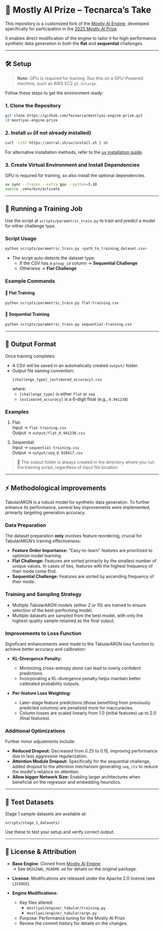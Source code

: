 # 💎 Mostly AI Prize – Tecnarca’s Take

This repository is a customized fork of the [Mostly AI Engine](https://github.com/mostly-ai/mostlyai-engine), developed specifically for participation in the [2025 Mostly AI Prize](https://www.mostlyaiprize.com/).

It enables direct modification of the engine to tailor it for high-performance synthetic data generation in both the **flat** and **sequential** challenges.

---

## 🛠️ Setup

> **Note:** GPU is required for training. Run this on a GPU-Powered machine, such as AWS EC2 `g5.2xlarge`.


Follow these steps to get the environment ready:

### 1. Clone the Repository
```bash
git clone https://github.com/Tecnarca/mostlyai-engine-prize.git
cd mostlyai-engine-prize
```

### 2. Install `uv` (if not already installed)
```bash
curl -LsSf https://astral.sh/uv/install.sh | sh
```
For alternative installation methods, refer to the [uv installation guide](https://docs.astral.sh/uv/getting-started/installation/).

### 3. Create Virtual Environment and Install Dependencies
GPU is required for training, so also install the optional dependencies.
```bash
uv sync --frozen --extra gpu --python=3.10
source .venv/bin/activate
```

---

## 🚀 Running a Training Job

Use the script at `scripts/parametric_train.py` to train and predict a model for either challenge type.

### Script Usage
```bash
python scripts/parametric_train.py <path_to_training_dataset.csv>
```

- The script auto-detects the dataset type:
  - If the CSV has a `group_id` column → **Sequential Challenge**
  - Otherwise → **Flat Challenge**

### Example Commands
#### 🔹 Flat Training
```bash
python scripts/parametric_train.py flat-training.csv
```
#### 🔹 Sequential Training
```bash
python scripts/parametric_train.py sequential-training.csv
```

---

## 📂 Output Format

Once training completes:

- A CSV will be saved in an automatically created `output/` folder.
- Output file naming convention:  
  ```
  [challenge_type]_[estimated_accuracy].csv
  ```
  where:
  - `[challenge_type]` is either `flat` or `seq`
  - `[estimated_accuracy]` is a 6-digit float (e.g., `0.941238`)

### Examples
1. Flat:  
   Input → `flat-training.csv`  
   Output → `output/flat_0.941238.csv`

2. Sequential:  
   Input → `sequential-training.csv`  
   Output → `output/seq_0.928417.csv`

> 📌 The output folder is always created in the directory where you run the training script, regardless of input file location.

---

## ⚡ Methodological improvements

TabularARGN is a robust model for synthetic data generation. To further enhance its performance, several key improvements were implemented, primarily targeting generation accuracy.

### Data Preparation

The dataset preparation **only** involves feature reordering, crucial for TabularARGN’s training effectiveness:

- **Feature Order Importance:** "Easy-to-learn" features are prioritized to optimize model learning.
- **Flat Challenge:** Features are sorted primarily by the smallest number of unique values. In cases of ties, features with the highest frequency of their mode come first.
- **Sequential Challenge:** Features are sorted by ascending frequency of their mode.

### Training and Sampling Strategy

- Multiple TabularARGN models (either 2 or 10) are trained to ensure selection of the best-performing model.
- Multiple datasets are sampled from the best model, with only the highest-quality sample retained as the final output.

### Improvements to Loss Function

Significant enhancements were made to the TabularARGN loss function to achieve better accuracy and calibration:

- **KL-Divergence Penalty:**
  - Minimizing cross-entropy alone can lead to overly confident predictions.
  - Incorporating a KL-divergence penalty helps maintain better calibrated probability outputs.

- **Per-feature Loss Weighting:**
  - Later-stage feature predictions (those benefiting from previously predicted columns) are penalized more for inaccuracies.
  - Column losses are scaled linearly from 1.0 (initial features) up to 2.0 (final features).

### Additional Optimizations

Further minor adjustments include:

- **Reduced Dropout:** Decreased from 0.25 to 0.15, improving performance due to less aggressive regularization.
- **Attention Module Dropout:** Specifically for the sequential challenge, added dropout to the attention mechanism generating `seq_ctx` to reduce the model's reliance on attention.
- **Allow bigger Network Size:** Enabling larger architectures when beneficial on the regressor and embedding heuristics.


---

## 🧪 Test Datasets

Stage 1 sample datasets are available at:
```
scripts/stage_1_datasets/
```
Use these to test your setup and verify correct output.

---

## 📄 License & Attribution

- **Base Engine**: Cloned from [Mostly AI Engine](https://github.com/mostly-ai/mostlyai-engine)  
  → See `ORIGINAL_README.md` for details on the original package.

- **License**: Modifications are released under the Apache 2.0 license (see `LICENSE`).

- **Engine Modifications**:
  - Key files altered:  
    - `mostlyai/engine/_tabular/training.py`  
    - `mostlyai/engine/_tabular/argn.py`  
  - Purpose: Performance tuning for the Mostly AI Prize  
  - Review the commit history for details on the changes.